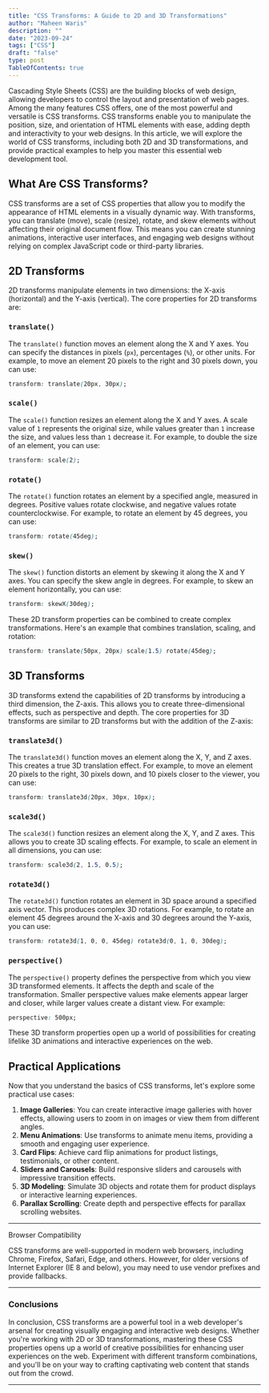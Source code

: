 ```yaml
---
title: "CSS Transforms: A Guide to 2D and 3D Transformations"
author: "Maheen Waris"
description: ""
date: "2023-09-24"
tags: ["CSS"]
draft: "false"
type: post
TableOfContents: true
---
```


Cascading Style Sheets (CSS) are the building blocks of web design, allowing developers to control the layout and presentation of web pages. Among the many features CSS offers, one of the most powerful and versatile is CSS transforms. CSS transforms enable you to manipulate the position, size, and orientation of HTML elements with ease, adding depth and interactivity to your web designs. In this article, we will explore the world of CSS transforms, including both 2D and 3D transformations, and provide practical examples to help you master this essential web development tool.

## What Are CSS Transforms?

CSS transforms are a set of CSS properties that allow you to modify the appearance of HTML elements in a visually dynamic way. With transforms, you can translate (move), scale (resize), rotate, and skew elements without affecting their original document flow. This means you can create stunning animations, interactive user interfaces, and engaging web designs without relying on complex JavaScript code or third-party libraries.

## 2D Transforms

2D transforms manipulate elements in two dimensions: the X-axis (horizontal) and the Y-axis (vertical). The core properties for 2D transforms are:

### `translate()`

The `translate()` function moves an element along the X and Y axes. You can specify the distances in pixels (`px`), percentages (`%`), or other units. For example, to move an element 20 pixels to the right and 30 pixels down, you can use:

```css
transform: translate(20px, 30px);
```

### `scale()`

The `scale()` function resizes an element along the X and Y axes. A scale value of `1` represents the original size, while values greater than `1` increase the size, and values less than `1` decrease it. For example, to double the size of an element, you can use:

```css
transform: scale(2);
```

### `rotate()`

The `rotate()` function rotates an element by a specified angle, measured in degrees. Positive values rotate clockwise, and negative values rotate counterclockwise. For example, to rotate an element by 45 degrees, you can use:

```css
transform: rotate(45deg);
```

### `skew()`

The `skew()` function distorts an element by skewing it along the X and Y axes. You can specify the skew angle in degrees. For example, to skew an element horizontally, you can use:

```css
transform: skewX(30deg);
```

These 2D transform properties can be combined to create complex transformations. Here's an example that combines translation, scaling, and rotation:

```css
transform: translate(50px, 20px) scale(1.5) rotate(45deg);
```

## 3D Transforms

3D transforms extend the capabilities of 2D transforms by introducing a third dimension, the Z-axis. This allows you to create three-dimensional effects, such as perspective and depth. The core properties for 3D transforms are similar to 2D transforms but with the addition of the Z-axis:

### `translate3d()`

The `translate3d()` function moves an element along the X, Y, and Z axes. This creates a true 3D translation effect. For example, to move an element 20 pixels to the right, 30 pixels down, and 10 pixels closer to the viewer, you can use:

```css
transform: translate3d(20px, 30px, 10px);
```

### `scale3d()`

The `scale3d()` function resizes an element along the X, Y, and Z axes. This allows you to create 3D scaling effects. For example, to scale an element in all dimensions, you can use:

```css
transform: scale3d(2, 1.5, 0.5);
```

### `rotate3d()`

The `rotate3d()` function rotates an element in 3D space around a specified axis vector. This produces complex 3D rotations. For example, to rotate an element 45 degrees around the X-axis and 30 degrees around the Y-axis, you can use:

```css
transform: rotate3d(1, 0, 0, 45deg) rotate3d(0, 1, 0, 30deg);
```

### `perspective()`

The `perspective()` property defines the perspective from which you view 3D transformed elements. It affects the depth and scale of the transformation. Smaller perspective values make elements appear larger and closer, while larger values create a distant view. For example:

```css
perspective: 500px;
```

These 3D transform properties open up a world of possibilities for creating lifelike 3D animations and interactive experiences on the web.

## Practical Applications

Now that you understand the basics of CSS transforms, let's explore some practical use cases:

1. **Image Galleries**: You can create interactive image galleries with hover effects, allowing users to zoom in on images or view them from different angles.
2. **Menu Animations**: Use transforms to animate menu items, providing a smooth and engaging user experience.
3. **Card Flips**: Achieve card flip animations for product listings, testimonials, or other content.
4. **Sliders and Carousels**: Build responsive sliders and carousels with impressive transition effects.
5. **3D Modeling**: Simulate 3D objects and rotate them for product displays or interactive learning experiences.
6. **Parallax Scrolling**: Create depth and perspective effects for parallax scrolling websites.

<hr

### Browser Compatibility

CSS transforms are well-supported in modern web browsers, including Chrome, Firefox, Safari, Edge, and others. However, for older versions of Internet Explorer (IE 8 and below), you may need to use vendor prefixes and provide fallbacks.

<hr>

### Conclusions

In conclusion, CSS transforms are a powerful tool in a web developer's arsenal for creating visually engaging and interactive web designs. Whether you're working with 2D or 3D transformations, mastering these CSS properties opens up a world of creative possibilities for enhancing user experiences on the web. Experiment with different transform combinations, and you'll be on your way to crafting captivating web content that stands out from the crowd.

<script src="https://utteranc.es/client.js"
        repo="maheenwaris/Website"
        issue-term="pathname"
        theme="github-dark"
        crossorigin="anonymous"
        async>
</script>

---
